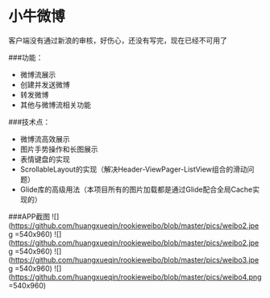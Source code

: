 # 小牛微博

客户端没有通过新浪的审核，好伤心，还没有写完，现在已经不可用了

###功能：
- 微博流展示
- 创建并发送微博
- 转发微博
- 其他与微博流相关功能

###技术点：
- 微博流高效展示
- 图片手势操作和长图展示
- 表情键盘的实现
- ScrollableLayout的实现（解决Header-ViewPager-ListView组合的滑动问题）
- Glide库的高级用法（本项目所有的图片加载都是通过Glide配合全局Cache实现的）

###APP截图
![](https://github.com/huangxueqin/rookieweibo/blob/master/pics/weibo2.jpeg =540x960)
![](https://github.com/huangxueqin/rookieweibo/blob/master/pics/weibo2.jpeg =540x960)
![](https://github.com/huangxueqin/rookieweibo/blob/master/pics/weibo3.jpeg =540x960)
![](https://github.com/huangxueqin/rookieweibo/blob/master/pics/weibo4.png =540x960)

